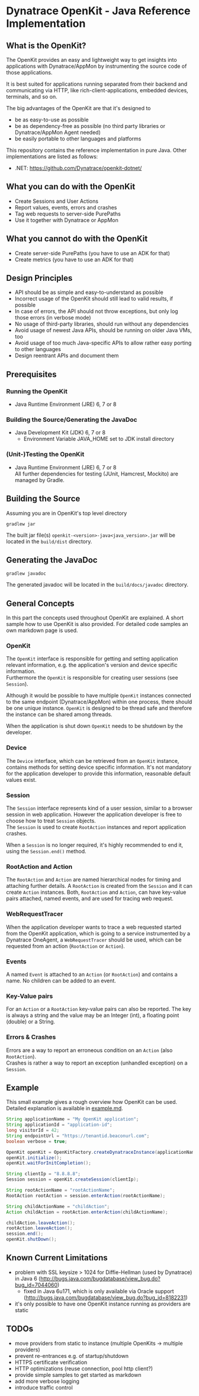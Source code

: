 # Dynatrace OpenKit - Java Reference Implementation

## What is the OpenKit?

The OpenKit provides an easy and lightweight way to get insights into applications with Dynatrace/AppMon by instrumenting the source code of those applications.

It is best suited for applications running separated from their backend and communicating via HTTP, like rich-client-applications, embedded devices, terminals, and so on.

The big advantages of the OpenKit are that it's designed to
* be as easy-to-use as possible
* be as dependency-free as possible (no third party libraries or Dynatrace/AppMon Agent needed)
* be easily portable to other languages and platforms

This repository contains the reference implementation in pure Java. Other implementations are listed as follows:
* .NET: https://github.com/Dynatrace/openkit-dotnet/

## What you can do with the OpenKit
* Create Sessions and User Actions
* Report values, events, errors and crashes
* Tag web requests to server-side PurePaths
* Use it together with Dynatrace or AppMon

## What you cannot do with the OpenKit
* Create server-side PurePaths (you have to use an ADK for that)
* Create metrics (you have to use an ADK for that)

## Design Principles
* API should be as simple and easy-to-understand as possible
* Incorrect usage of the OpenKit should still lead to valid results, if possible
* In case of errors, the API should not throw exceptions, but only log those errors (in verbose mode)
* No usage of third-party libraries, should run without any dependencies
* Avoid usage of newest Java APIs, should be running on older Java VMs, too
* Avoid usage of too much Java-specific APIs to allow rather easy porting to other languages
* Design reentrant APIs and document them

## Prerequisites

### Running the OpenKit
* Java Runtime Environment (JRE) 6, 7 or 8

### Building the Source/Generating the JavaDoc
* Java Development Kit (JDK) 6, 7 or 8
  * Environment Variable JAVA_HOME set to JDK install directory

### (Unit-)Testing the OpenKit
* Java Runtime Environment (JRE) 6, 7 or 8  
  All further dependencies for testing (JUnit, Hamcrest, Mockito) are managed by Gradle.

## Building the Source

Assuming you are in OpenKit's top level directory  

```shell
gradlew jar
```

The built jar file(s) `openkit-<version>-java<java_version>.jar` will be located in the `build/dist` directory.

## Generating the JavaDoc

```shell
gradlew javadoc
```

The generated javadoc will be located in the `build/docs/javadoc` directory.

## General Concepts

In this part the concepts used throughout OpenKit are explained. A short sample how to use OpenKit is
also provided. For detailed code samples an own markdown page is used.

### OpenKit

The `OpenKit` interface is responsible for getting and setting application relevant information, e.g.
the application's version and device specific information.  
Furthermore the `OpenKit` is responsible for creating user sessions (see `Session`).
  
Although it would be possible to have multiple `OpenKit` instances connected to the same endpoint
(Dynatrace/AppMon) within one process, there should be one unique instance. `OpenKit` is designed to be
thread safe and therefore the instance can be shared among threads.  

When the application is shut down `OpenKit` needs to be shutdown by the developer.

### Device

The `Device` interface, which can be retrieved from an `OpenKit` instance, contains methods
for setting device specific information. It's not mandatory for the application developer to
provide this information, reasonable default values exist.

### Session

The `Session` interface represents kind of a user session, similar to a browser session in web application.
However the application developer is free to choose how to treat `Session` objects.  
The `Session` is used to create `RootAction` instances and report application crashes.  

When a `Session` is no longer required, it's highly recommended to end it, using the `Session.end()` method.

### RootAction and Action

The `RootAction` and `Action` are named hierarchical nodes for timing and attaching further details.
A `RootAction` is created from the `Session` and it can create `Action` instances. Both, `RootAction` and
`Action`, can have key-value pairs attached, named events, and are used for tracing web request.

### WebRequestTracer

When the application developer wants to trace a web requested started from the OpenKit application, which
is going to a service instrumented by a Dynatrace OneAgent, a `WebRequestTracer` should be used, which can be
requested from an action (`RootAction` or `Action`).  

### Events

A named `Event` is attached to an `Action` (or `RootAction`) and contains a name. No children can
be added to an event.

### Key-Value pairs

For an `Action` or a `RootAction` key-value pairs can also be reported. The key is always a string
and the value may be an Integer (int), a floating point (double) or a String.

### Errors & Crashes

Errors are a way to report an erroneous condition on an `Action` (also `RootAction`).  
Crashes is rather a way to report an exception (unhandled exception) on a `Session`.


## Example

This small example gives a rough overview how OpenKit can be used.  
Detailed explanation is available in [example.md](docs/example.md).

```java
String applicationName = "My OpenKit application";
String applicationId = "application-id";
long visitorId = 42;
String endpointUrl = "https://tenantid.beaconurl.com";
boolean verbose = true;

OpenKit openKit = OpenKitFactory.createDynatraceInstance(applicationName, applicationId, visitorId, endpointUrl, verbose);
openKit.initialize();
openKit.waitForInitCompletion();

String clientIp = "8.8.8.8";
Session session = openKit.createSession(clientIp);

String rootActionName = "rootActionName";
RootAction rootAction = session.enterAction(rootActionName);

String childActionName = "childAction";
Action childAction = rootAction.enterAction(childActionName);

childAction.leaveAction();
rootAction.leaveAction();
session.end();
openKit.shutDown();
``` 


## Known Current Limitations
* problem with SSL keysize > 1024 for Diffie-Hellman (used by Dynatrace) in Java 6 (http://bugs.java.com/bugdatabase/view_bug.do?bug_id=7044060)
  * fixed in Java 6u171, which is only available via Oracle support (http://bugs.java.com/bugdatabase/view_bug.do?bug_id=8182231)
* it's only possible to have one OpenKit instance running as providers are static

## TODOs
* move providers from static to instance (multiple OpenKits -> multiple providers)
* prevent re-entrances e.g. of startup/shutdown
* HTTPS certificate verification
* HTTP optimizations (reuse connection, pool http client?)
* provide simple samples to get started as markdown
* add more verbose logging
* introduce traffic control
